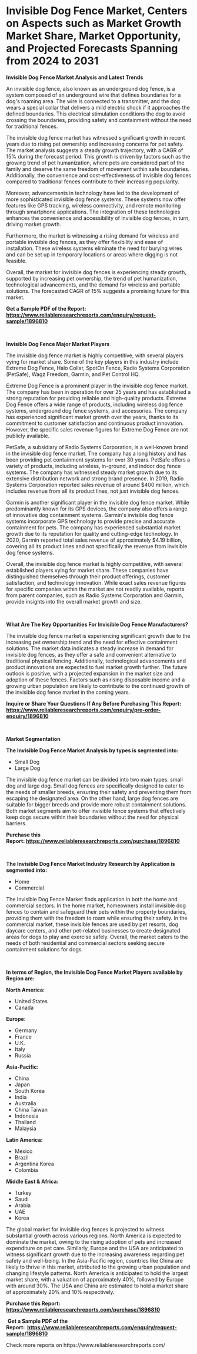 <p><h1>Invisible Dog Fence Market, Centers on Aspects such as Market Growth Market Share, Market Opportunity, and Projected Forecasts Spanning from 2024 to 2031</h1></p><p><strong>Invisible Dog Fence Market Analysis and Latest Trends</strong></p>
<p><p>An invisible dog fence, also known as an underground dog fence, is a system composed of an underground wire that defines boundaries for a dog's roaming area. The wire is connected to a transmitter, and the dog wears a special collar that delivers a mild electric shock if it approaches the defined boundaries. This electrical stimulation conditions the dog to avoid crossing the boundaries, providing safety and containment without the need for traditional fences.</p><p>The invisible dog fence market has witnessed significant growth in recent years due to rising pet ownership and increasing concerns for pet safety. The market analysis suggests a steady growth trajectory, with a CAGR of 15% during the forecast period. This growth is driven by factors such as the growing trend of pet humanization, where pets are considered part of the family and deserve the same freedom of movement within safe boundaries. Additionally, the convenience and cost-effectiveness of invisible dog fences compared to traditional fences contribute to their increasing popularity.</p><p>Moreover, advancements in technology have led to the development of more sophisticated invisible dog fence systems. These systems now offer features like GPS tracking, wireless connectivity, and remote monitoring through smartphone applications. The integration of these technologies enhances the convenience and accessibility of invisible dog fences, in turn, driving market growth.</p><p>Furthermore, the market is witnessing a rising demand for wireless and portable invisible dog fences, as they offer flexibility and ease of installation. These wireless systems eliminate the need for burying wires and can be set up in temporary locations or areas where digging is not feasible.</p><p>Overall, the market for invisible dog fences is experiencing steady growth, supported by increasing pet ownership, the trend of pet humanization, technological advancements, and the demand for wireless and portable solutions. The forecasted CAGR of 15% suggests a promising future for this market.</p></p>
<p><strong>Get a Sample PDF of the Report:&nbsp; <a href="https://www.reliableresearchreports.com/enquiry/request-sample/1896810">https://www.reliableresearchreports.com/enquiry/request-sample/1896810</a></strong></p>
<p>&nbsp;</p>
<p><strong>Invisible Dog Fence Major Market Players</strong></p>
<p><p>The invisible dog fence market is highly competitive, with several players vying for market share. Some of the key players in this industry include Extreme Dog Fence, Halo Collar, SpotOn Fence, Radio Systems Corporation (PetSafe), Wagz Freedom, Garmin, and Pet Control HQ.</p><p>Extreme Dog Fence is a prominent player in the invisible dog fence market. The company has been in operation for over 25 years and has established a strong reputation for providing reliable and high-quality products. Extreme Dog Fence offers a wide range of products, including wireless dog fence systems, underground dog fence systems, and accessories. The company has experienced significant market growth over the years, thanks to its commitment to customer satisfaction and continuous product innovation. However, the specific sales revenue figures for Extreme Dog Fence are not publicly available.</p><p>PetSafe, a subsidiary of Radio Systems Corporation, is a well-known brand in the invisible dog fence market. The company has a long history and has been providing pet containment systems for over 30 years. PetSafe offers a variety of products, including wireless, in-ground, and indoor dog fence systems. The company has witnessed steady market growth due to its extensive distribution network and strong brand presence. In 2019, Radio Systems Corporation reported sales revenue of around $400 million, which includes revenue from all its product lines, not just invisible dog fences.</p><p>Garmin is another significant player in the invisible dog fence market. While predominantly known for its GPS devices, the company also offers a range of innovative dog containment systems. Garmin's invisible dog fence systems incorporate GPS technology to provide precise and accurate containment for pets. The company has experienced substantial market growth due to its reputation for quality and cutting-edge technology. In 2020, Garmin reported total sales revenue of approximately $4.19 billion, covering all its product lines and not specifically the revenue from invisible dog fence systems.</p><p>Overall, the invisible dog fence market is highly competitive, with several established players vying for market share. These companies have distinguished themselves through their product offerings, customer satisfaction, and technology innovation. While exact sales revenue figures for specific companies within the market are not readily available, reports from parent companies, such as Radio Systems Corporation and Garmin, provide insights into the overall market growth and size.</p></p>
<p>&nbsp;</p>
<p><strong>What Are The Key Opportunities For Invisible Dog Fence Manufacturers?</strong></p>
<p><p>The invisible dog fence market is experiencing significant growth due to the increasing pet ownership trend and the need for effective containment solutions. The market data indicates a steady increase in demand for invisible dog fences, as they offer a safe and convenient alternative to traditional physical fencing. Additionally, technological advancements and product innovations are expected to fuel market growth further. The future outlook is positive, with a projected expansion in the market size and adoption of these fences. Factors such as rising disposable income and a growing urban population are likely to contribute to the continued growth of the invisible dog fence market in the coming years.</p></p>
<p><strong>Inquire or Share Your Questions If Any Before Purchasing This Report: <a href="https://www.reliableresearchreports.com/enquiry/pre-order-enquiry/1896810">https://www.reliableresearchreports.com/enquiry/pre-order-enquiry/1896810</a></strong></p>
<p>&nbsp;</p>
<p><strong>Market Segmentation</strong></p>
<p><strong>The Invisible Dog Fence Market Analysis by types is segmented into:</strong></p>
<p><ul><li>Small Dog</li><li>Large Dog</li></ul></p>
<p><p>The invisible dog fence market can be divided into two main types: small dog and large dog. Small dog fences are specifically designed to cater to the needs of smaller breeds, ensuring their safety and preventing them from escaping the designated area. On the other hand, large dog fences are suitable for bigger breeds and provide more robust containment solutions. Both market segments aim to offer invisible fence systems that effectively keep dogs secure within their boundaries without the need for physical barriers.</p></p>
<p><strong>Purchase this Report:&nbsp;<a href="https://www.reliableresearchreports.com/purchase/1896810">https://www.reliableresearchreports.com/purchase/1896810</a></strong></p>
<p>&nbsp;</p>
<p><strong>The Invisible Dog Fence Market Industry Research by Application is segmented into:</strong></p>
<p><ul><li>Home</li><li>Commercial</li></ul></p>
<p><p>The Invisible Dog Fence Market finds application in both the home and commercial sectors. In the home market, homeowners install invisible dog fences to contain and safeguard their pets within the property boundaries, providing them with the freedom to roam while ensuring their safety. In the commercial market, these invisible fences are used by pet resorts, dog daycare centers, and other pet-related businesses to create designated areas for dogs to play and exercise safely. Overall, the market caters to the needs of both residential and commercial sectors seeking secure containment solutions for dogs.</p></p>
<p>&nbsp;</p>
<p><strong>In terms of Region, the Invisible Dog Fence Market Players available by Region are:</strong></p>
<p>
    <p> <strong> North America: </strong>
        <ul>
            <li>United States</li>
            <li>Canada</li>
        </ul>
        </p> 
    <p> <strong> Europe: </strong>
        <ul>
            <li>Germany</li>
            <li>France</li>
            <li>U.K.</li>
            <li>Italy</li>
            <li>Russia</li>
        </ul>
        </p> 
    <p> <strong> Asia-Pacific: </strong>
        <ul>
            <li>China</li>
            <li>Japan</li>
            <li>South Korea</li>
            <li>India</li>
            <li>Australia</li>
            <li>China Taiwan</li>
            <li>Indonesia</li>
            <li>Thailand</li>
            <li>Malaysia</li>
        </ul>
        </p> 
    <p> <strong> Latin America: </strong>
        <ul>
            <li>Mexico</li>
            <li>Brazil</li>
            <li>Argentina Korea</li>
            <li>Colombia</li>
        </ul>
        </p> 
    <p> <strong> Middle East & Africa: </strong>
        <ul>
            <li>Turkey</li>
            <li>Saudi</li>
            <li>Arabia</li>
            <li>UAE</li>
            <li>Korea</li>
        </ul>
    </p>
    </p>
<p><p>The global market for invisible dog fences is projected to witness substantial growth across various regions. North America is expected to dominate the market, owing to the rising adoption of pets and increased expenditure on pet care. Similarly, Europe and the USA are anticipated to witness significant growth due to the increasing awareness regarding pet safety and well-being. In the Asia-Pacific region, countries like China are likely to thrive in this market, attributed to the growing urban population and changing lifestyle patterns. North America is anticipated to hold the largest market share, with a valuation of approximately 40%, followed by Europe with around 30%. The USA and China are estimated to hold a market share of approximately 20% and 10% respectively.</p></p>
<p><strong>Purchase this Report: <a href="https://www.reliableresearchreports.com/purchase/1896810">https://www.reliableresearchreports.com/purchase/1896810</a></strong></p>
<p>&nbsp;<strong>Get a Sample PDF of the Report:&nbsp;&nbsp;<a href="https://www.reliableresearchreports.com/enquiry/request-sample/1896810">https://www.reliableresearchreports.com/enquiry/request-sample/1896810</a></strong></p>
<p><strong></strong></p>
<p>Check more reports on https://www.reliableresearchreports.com/</p>